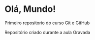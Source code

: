 # Olá, Mundo!
 Primeiro repositorio do curso Git e GitHub

Repositório criado durante a aula Gravada